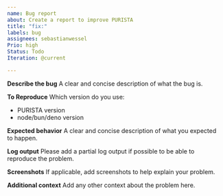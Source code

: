 ```yaml
---
name: Bug report
about: Create a report to improve PURISTA
title: "fix:"
labels: bug
assignees: sebastianwessel
Prio: high
Status: Todo
Iteration: @current

---
```


**Describe the bug**
A clear and concise description of what the bug is.

**To Reproduce**
Which version do you use:

- PURISTA version
- node/bun/deno version

**Expected behavior**
A clear and concise description of what you expected to happen.

**Log output**
Please add a partial log output if possible to be able to reproduce the problem.

**Screenshots**
If applicable, add screenshots to help explain your problem.

**Additional context**
Add any other context about the problem here.

